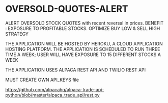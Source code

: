 # OVERSOLD-QUOTES-ALERT
ALERT OVERSOLD STOCK QUOTES with recent reversal in prices. BENEFIT : EXPOSURE TO PROFITABLE STOCKS. OPTIMIZE BUY LOW & SELL HIGH STRATEGY

THE APPLICATION WILL BE HOSTED BY HEROKU, A CLOUD APPLICATION HOSTING PLATFORM.
THE APPLICATION IS SCHEDULED TO RUN THREE TIME A WEEK; USER WILL HAVE EXPOSURE TO 15 DIFFERENT STOCKS A WEEK

THE APPLICATION USES ALPACA REST API AND TWILIO REST API

MUST CREATE OWN API_KEYS file

https://github.com/alpacahq/alpaca-trade-api-python/blob/master/alpaca_trade_api/rest.py


